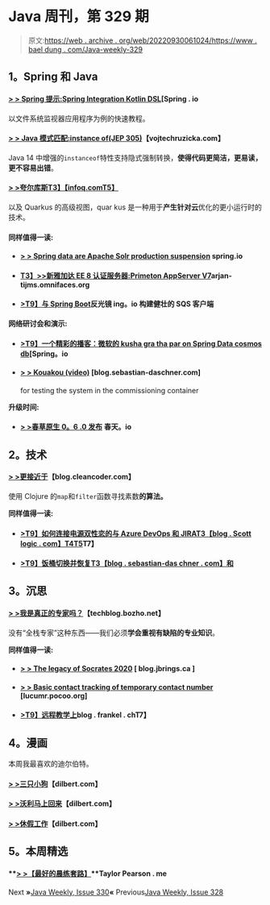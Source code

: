 # Java 周刊，第 329 期

> 原文:[https://web . archive . org/web/20220930061024/https://www . bael dung . com/Java-weekly-329](https://web.archive.org/web/20220930061024/https://www.baeldung.com/java-weekly-329)

## **1。Spring 和 Java**

#### [**> > Spring 提示:Spring Integration Kotlin DSL**](https://web.archive.org/web/20220627084537/https://spring.io/blog/2020/04/07/spring-tips-the-spring-integration-kotlin-dsl)[Spring . io

以文件系统监视器应用程序为例的快速教程。

#### [**> > Java 模式匹配:instance of(JEP 305)**](https://web.archive.org/web/20220627084537/https://www.vojtechruzicka.com/java-pattern-matching-instanceof/)【vojtechruzicka.com】

Java 14 中增强的`instanceof`特性支持隐式强制转换，**使得代码更简洁，更易读，更不容易出错**。

#### [**> >夸尔库斯**T3】【infoq.comT5】](https://web.archive.org/web/20220627084537/https://www.infoq.com/articles/getting-started-with-quarkus/?utm_campaign=infoq_content&utm_source=infoq&utm_medium=feed&utm_term=Java)

以及 Quarkus 的高级视图，quar kus 是一种用于**产生针对云**优化的更小运行时的技术。

#### **同样值得一读:**

*   #### [**> > Spring data are Apache Solr production suspension**](https://web.archive.org/web/20220627084537/https://spring.io/blog/2020/04/07/spring-data-for-apache-solr-discontinued) spring.io

*   #### [**T3】>>新雅加达 EE 8 认证服务器:Primeton AppServer V7**](https://web.archive.org/web/20220627084537/https://arjan-tijms.omnifaces.org/2020/04/new-jakarta-ee-8-certified-server.html)arjan-tijms.omnifaces.org

*   #### [**>T9】与 Spring Boot**](https://web.archive.org/web/20220627084537/https://reflectoring.io/spring-robust-sqs-client/)反光镜 ing。io 构建健壮的 SQS 客户端

**网络研讨会和演示:**

*   #### [**>T9】一个精彩的播客：微软的 kusha gra tha par on Spring Data cosmos db**](https://web.archive.org/web/20220627084537/https://spring.io/blog/2020/04/10/a-bootiful-podcast-microsoft-s-kushagra-thapar-on-spring-data-cosmosdb)[Spring。io

*   #### [**> > Kouakou (video)**](https://web.archive.org/web/20220627084537/https://blog.sebastian-daschner.com/entries/debugging-system-tests-containers-quarkus) [blog.sebastian-daschner.com]

    for testing the system in the commissioning container

**升级时间:**

*   #### [**> >春草原生 0。6 .0 发布**](https://web.archive.org/web/20220627084537/https://spring.io/blog/2020/04/09/spring-graal-native-0-6-0-released) 春天。io

## **2。技术**

#### [**> >更接近于**](https://web.archive.org/web/20220627084537/http://blog.cleancoder.com/uncle-bob/2020/04/09/ALittleMoreClojure.html)【blog.cleancoder.com】

使用 Clojure 的`map`和`filter`函数寻找素数**的算法。**

**同样值得一读:**

*   #### [**>T9】如何连接电源双性恋的与 Azure DevOps 和 JIRA**T3【blog . Scott logic . com】T4T5](https://web.archive.org/web/20220627084537/https://blog.scottlogic.com/2020/04/09/how-to-connect-power-bi-with-azure-devops-and-jira.html)T7】

*   #### [**>T9】饭桶切换并恢复**T3【blog . sebastian-das chner . com】和](https://web.archive.org/web/20220627084537/https://blog.sebastian-daschner.com/entries/git-switch-restore)

## **3。沉思**

#### [**> >我是真正的专家吗？**](https://web.archive.org/web/20220627084537/https://techblog.bozho.net/am-i-a-real-expert/)【techblog.bozho.net】

没有“全栈专家”这种东西——我们必须**学会重视有缺陷的专业知识**。

**同样值得一读:**

*   #### [**> > The legacy of Socrates 2020**](https://web.archive.org/web/20220627084537/https://blog.jbrains.ca/permalink/q-and-a-at-legacy-of-socrates) [ blog.jbrings.ca ]

*   #### [**> > Basic contact tracking of temporary contact number**](https://web.archive.org/web/20220627084537/https://lucumr.pocoo.org/2020/4/9/tcn-contact-tracing/) [lucumr.pocoo.org]

*   #### [**>T9】远程教学上**](https://web.archive.org/web/20220627084537/https://blog.frankel.ch/teaching-remotely/)blog . frankel . chT7】

## **4。漫画**

本周我最喜欢的迪尔伯特。

#### [**> >三只小狗**](https://web.archive.org/web/20220627084537/https://dilbert.com/strip/2020-04-07)【dilbert.com】

#### [**> >沃利马上回来**](https://web.archive.org/web/20220627084537/https://dilbert.com/strip/2020-04-13)【dilbert.com】

#### [**> >休假工作**](https://web.archive.org/web/20220627084537/https://dilbert.com/strip/2020-04-14)【dilbert.com】

## **5。本周精选**

#### **[> >【最好的晨练套路】](https://web.archive.org/web/20220627084537/https://taylorpearson.me/morning/)**Taylor Pearson . me

Next **»**[Java Weekly, Issue 330](/web/20220627084537/https://www.baeldung.com/java-weekly-330)**«** Previous[Java Weekly, Issue 328](/web/20220627084537/https://www.baeldung.com/java-weekly-328)